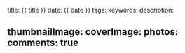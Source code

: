 title: {{ title }}
date: {{ date }}
tags:
keywords:
description:

thumbnailImage:
coverImage:
photos:
comments: true
---
